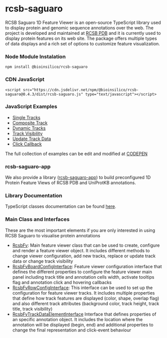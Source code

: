 # rcsb-saguaro

RCSB Saguaro 1D Feature Viewer is an open-source TypeScript library used to display protein and genomic sequence annotations over the web.
The project is developed and maintained at [RCSB PDB](https://rcsb.org) and it is currently used to display protein features on its web site.
The package offers multiple types of data displays and a rich set of options to customize feature visualization.

<!---
<div id="pfvSelect" ></div>  
<div id="pfv" ></div>
<script type="text/javascript" src="https://www.rcsb.org/saguaro/app.js"></script>
<script type="text/javascript">RcsbFvWebApp.RcsbFvBuilder.buildInstanceSequenceFv("pfv", "pfvSelect","6M17");</script>
--->

### Node Module Instalation
`npm install @bioinsilico/rcsb-saguaro`

### CDN JavaScript
`<script src="https://cdn.jsdelivr.net/npm/@bioinsilico/rcsb-saguaro@0.4.3/dist/rcsb-saguaro.js" type="text/javascript"></script>`

### JavaScript Examples
* [Single Tracks](https://rcsb.github.io/rcsb-saguaro/examples/simple_tracks.html)
* [Composite Track](https://rcsb.github.io/rcsb-saguaro/examples/composite_track.html)
* [Dynamic Tracks](https://rcsb.github.io/rcsb-saguaro/examples/dynamic_track_loading.html)
* [Track Visibility](https://rcsb.github.io/rcsb-saguaro/examples/change_track_visibility.html)
* [Update Track Data](https://rcsb.github.io/rcsb-saguaro/examples/update_track_data.html)
* [Click Callback](https://rcsb.github.io/rcsb-saguaro/examples/click_callback.html)

The full collection of examples can be edit and modified at [CODEPEN](https://codepen.io/collection/njrBOR?grid_type=list)

### rcsb-saguaro-app
We also provide a library ([rcsb-saguaro-app](https://rcsb.github.io/rcsb-saguaro-app)) to build preconfigured 1D Protein Feature Views of RCSB PDB and UniProtKB annotations. 

### Library Documentation
TypeScript classes documentation can be found [here](https://rcsb.github.io/rcsb-saguaro/globals.html).

### Main Class and Interfaces
These are the most important elements if you are only interested in using RCSB Saguaro to visualise protein annotations

- [RcsbFv](https://rcsb.github.io/rcsb-saguaro/classes/rcsbfv.html): 
Main feature viewer class that can be used to create, configure and render a feature viewer object. It includes different methods to 
change viewer configuration, add new tracks, replace or update track data or change track visibility
- [RcsbFvBoardConfigInterface](https://rcsb.github.io/rcsb-saguaro/interfaces/rcsbfvboardconfiginterface.html):
Feature viewer configuration interface that defines the different properties to configure the feature viewer main panel 
including track title and annotation cells width, activate tooltips flag and annotation click and hovering callbacks
- [RcsbFvRowConfigInterface](https://rcsb.github.io/rcsb-saguaro/interfaces/rcsbfvrowconfiginterface.html): 
This interface can be used to set up the configuration for feature viewer tracks. It includes multiple properties that define how track features 
are displayed (color, shape, overlap flag) and also different track attributes (background color, track height, track title, track visibility)
- [RcsbFvTrackDataElementInterface](https://rcsb.github.io/rcsb-saguaro/interfaces/rcsbfvtrackdataelementinterface.html)
Interface that defines properties of an specific annotation object. It includes the location where the annotation will be displayed 
(begin, end) and additional properties to change the final representation and click-event behaviour 


